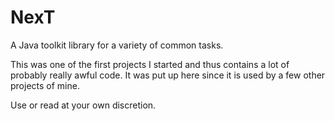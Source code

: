 NexT
====

A Java toolkit library for a variety of common tasks.

This was one of the first projects I started and thus contains a lot of probably really awful code.
It was put up here since it is used by a few other projects of mine.

Use or read at your own discretion.
